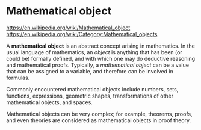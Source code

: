 # Mathematical object

https://en.wikipedia.org/wiki/Mathematical_object
https://en.wikipedia.org/wiki/Category:Mathematical_objects

A **mathematical object** is an abstract concept arising in mathematics. In the usual language of mathematics, an *object* is anything that has been (or could be) formally defined, and with which one may do deductive reasoning and mathematical proofs. Typically, a *mathematical object* can be a value that can be assigned to a variable, and therefore can be involved in formulas.

Commonly encountered mathematical objects include numbers, sets, functions, expressions, geometric shapes, transformations of other mathematical objects, and spaces.

Mathematical objects can be very complex; for example, theorems, proofs, and even theories are considered as mathematical objects in proof theory.
